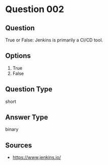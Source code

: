 # Question 002

## Question
True or False: Jenkins is primarily a CI/CD tool.

## Options
1. True
2. False

## Question Type
short

## Answer Type
binary

## Sources
- https://www.jenkins.io/